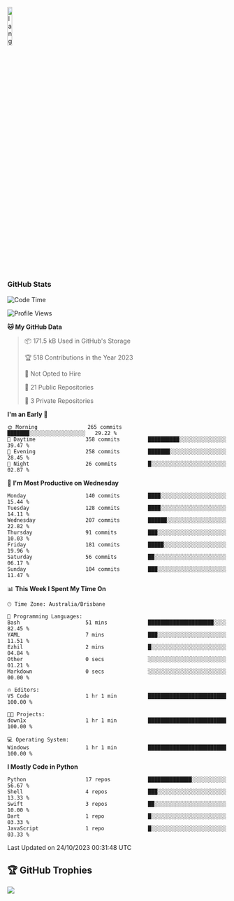 <p align="left"><img width=15%" src="https://github.com/alansmathew/alansmathew/raw/master/lang.gif" alt="lang image here" /></p>

# <h3 align="left">GitHub Stats</h3>

<!--START_SECTION:waka-->
![Code Time](http://img.shields.io/badge/Code%20Time-316%20hrs%2029%20mins-blue)

![Profile Views](http://img.shields.io/badge/Profile%20Views-0-blue)

**🐱 My GitHub Data** 

> 📦 171.5 kB Used in GitHub's Storage 
 > 
> 🏆 518 Contributions in the Year 2023
 > 
> 🚫 Not Opted to Hire
 > 
> 📜 21 Public Repositories 
 > 
> 🔑 3 Private Repositories 
 > 
**I'm an Early 🐤** 

```text
🌞 Morning                265 commits         ███████░░░░░░░░░░░░░░░░░░   29.22 % 
🌆 Daytime                358 commits         ██████████░░░░░░░░░░░░░░░   39.47 % 
🌃 Evening                258 commits         ███████░░░░░░░░░░░░░░░░░░   28.45 % 
🌙 Night                  26 commits          █░░░░░░░░░░░░░░░░░░░░░░░░   02.87 % 
```
📅 **I'm Most Productive on Wednesday** 

```text
Monday                   140 commits         ████░░░░░░░░░░░░░░░░░░░░░   15.44 % 
Tuesday                  128 commits         ████░░░░░░░░░░░░░░░░░░░░░   14.11 % 
Wednesday                207 commits         ██████░░░░░░░░░░░░░░░░░░░   22.82 % 
Thursday                 91 commits          ███░░░░░░░░░░░░░░░░░░░░░░   10.03 % 
Friday                   181 commits         █████░░░░░░░░░░░░░░░░░░░░   19.96 % 
Saturday                 56 commits          ██░░░░░░░░░░░░░░░░░░░░░░░   06.17 % 
Sunday                   104 commits         ███░░░░░░░░░░░░░░░░░░░░░░   11.47 % 
```


📊 **This Week I Spent My Time On** 

```text
🕑︎ Time Zone: Australia/Brisbane

💬 Programming Languages: 
Bash                     51 mins             █████████████████████░░░░   82.45 % 
YAML                     7 mins              ███░░░░░░░░░░░░░░░░░░░░░░   11.51 % 
Ezhil                    2 mins              █░░░░░░░░░░░░░░░░░░░░░░░░   04.84 % 
Other                    0 secs              ░░░░░░░░░░░░░░░░░░░░░░░░░   01.21 % 
Markdown                 0 secs              ░░░░░░░░░░░░░░░░░░░░░░░░░   00.00 % 

🔥 Editors: 
VS Code                  1 hr 1 min          █████████████████████████   100.00 % 

🐱‍💻 Projects: 
down1x                   1 hr 1 min          █████████████████████████   100.00 % 

💻 Operating System: 
Windows                  1 hr 1 min          █████████████████████████   100.00 % 
```

**I Mostly Code in Python** 

```text
Python                   17 repos            ██████████████░░░░░░░░░░░   56.67 % 
Shell                    4 repos             ███░░░░░░░░░░░░░░░░░░░░░░   13.33 % 
Swift                    3 repos             ██░░░░░░░░░░░░░░░░░░░░░░░   10.00 % 
Dart                     1 repo              █░░░░░░░░░░░░░░░░░░░░░░░░   03.33 % 
JavaScript               1 repo              █░░░░░░░░░░░░░░░░░░░░░░░░   03.33 % 
```




 Last Updated on 24/10/2023 00:31:48 UTC
<!--END_SECTION:waka-->

## 🏆 GitHub Trophies

![](https://github-profile-trophy.vercel.app/?username=samh06&theme=discord&no-frame=true&no-bg=false&margin-w=4)
